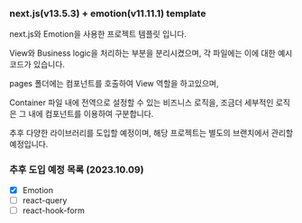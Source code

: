 ### next.js(v13.5.3) + emotion(v11.11.1) template

next.js와 Emotion을 사용한 프로젝트 템플릿 입니다.

View와 Business logic을 처리하는 부분을 분리시켰으며, 각 파일에는 이에 대한 예시 코드가 있습니다.

pages 폴더에는 <Container /> 컴포넌트를 호출하여 View 역할을 하고있으며,

Container 파일 내에 전역으로 설정할 수 있는 비즈니스 로직을, 조금더 세부적인 로직은 그 내에 <Components /> 컴포넌트를 이용하여 구분합니다.

추후 다양한 라이브러리를 도입할 예정이며, 해당 프로젝트는 별도의 브랜치에서 관리할 예정입니다.

### 추후 도입 예정 목록 (2023.10.09)
- [x] Emotion
- [ ] react-query
- [ ] react-hook-form
